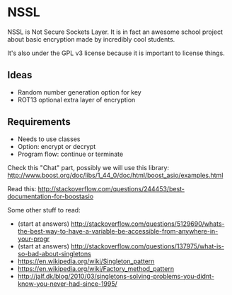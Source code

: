 NSSL
====

NSSL is Not Secure Sockets Layer. It is in fact an awesome school project about
basic encryption made by incredibly cool students.

It's also under the GPL v3 license because it is important to license things.

Ideas
----
- Random number generation option for key
- ROT13 optional extra layer of encryption

Requirements
----
- Needs to use classes
- Option: encrypt or decrypt
- Program flow: continue or terminate

Check this "Chat" part, possibly we will use this library:
http://www.boost.org/doc/libs/1_44_0/doc/html/boost_asio/examples.html

Read this: http://stackoverflow.com/questions/244453/best-documentation-for-boostasio

Some other stuff to read:
- (start at answers) http://stackoverflow.com/questions/5129690/whats-the-best-way-to-have-a-variable-be-accessible-from-anywhere-in-your-progr
- (start at answers) http://stackoverflow.com/questions/137975/what-is-so-bad-about-singletons
- https://en.wikipedia.org/wiki/Singleton_pattern
- https://en.wikipedia.org/wiki/Factory_method_pattern
- http://jalf.dk/blog/2010/03/singletons-solving-problems-you-didnt-know-you-never-had-since-1995/
